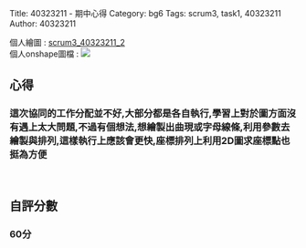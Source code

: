 Title: 40323211 - 期中心得
Category: bg6
Tags: scrum3, task1, 40323211
Author: 40323211

<!-- PELICAN_END_SUMMARY -->

個人繪圖 : <a href="http://2016spring-40323211.rhcloud.com/bg6/scrum3_40323211_2">scrum3_40323211_2</a> 
</br>
個人onshape圖檔 :
<img src="./../files/bg6/A-E.png">
</br>
<h2>心得</h2>
<h3>這次協同的工作分配並不好,大部分都是各自執行,學習上對於圖方面沒有遇上太大問題,不過有個想法,想繪製出曲現或字母線條,利用參數去繪製與排列,這樣執行上應該會更快,座標排列上利用2D圖求座標點也挺為方便</h3>
</br>
<h2>自評分數</h2>
<h3>60分</h3>
</br>